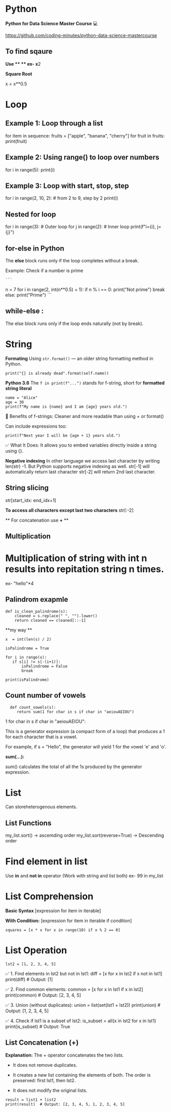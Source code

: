 # Python

**Python for Data Science Master Course** 💻

https://github.com/coding-minutes/python-data-science-mastercourse

## To find sqaure
**Use ** **
 ex- x**2

**Square Root**

 x = x**0.5


 # Loop

 ## Example 1: Loop through a list
 for item in sequence:
  fruits = ["apple", "banana", "cherry"]
for fruit in fruits:
    print(fruit)

 ## Example 2: Using range() to loop over numbers
 for i in range(5):
    print(i)
## Example 3: Loop with start, stop, step
for i in range(2, 10, 2):  # from 2 to 9, step by 2
    print(i)
## Nested for loop
for i in range(3):         # Outer loop
    for j in range(2):     # Inner loop
        print(f"i={i}, j={j}")

## for-else in Python
The **else** block runs only if the loop completes without a break.

Example: Check if a number is prime

    ```
n = 7
for i in range(2, int(n**0.5) + 1):
    if n % i == 0:
        print("Not prime")
        break
else:
    print("Prime")
    ```

## while-else :
The else block runs only if the loop ends naturally (not by break).

# String

**Formating**
Using `str.format()` — an older string formatting method in Python.
```
print("{} is already dead".format(self.name)) 
```
**Python 3.6**
The `f in print(f"...")` stands for f-string, short for **formatted string literal**

```
name = "Alice"
age = 30
print(f"My name is {name} and I am {age} years old.")

```
📌 Benefits of f-strings:
Cleaner and more readable than using + or format()

Can include expressions too:
```
print(f"Next year I will be {age + 1} years old.")
```

✅ What It Does:
It allows you to embed variables directly inside a string using {}.

**Negative indexing**
In other language we access last character by writing len(str) -1. But Python supports negative indexing as well.
str[-1] will automatically return last character
str[-2] will return 2nd last character.

## String slicing
str[start_idx: end_idx+1]

**To access all characters except last two characters**
str[:-2]

** For concatenation use **+** **

## Multiplication

# Multiplication of string with int n results into repitation string n times.
ex- "hello"*4

## Palindrom exapmle
```
def is_clean_palindrome(s):
    cleaned = s.replace(" ", "").lower()
    return cleaned == cleaned[::-1]
```

**my way **
```
x  = int(len(s) / 2)

isPalindrome = True

for i in range(x):
   if s[i] != s[-(i+1)]:
       isPalindrome = False
       break
   
print(isPalindrome)
```
## Count number of vowels
  
  ```
    def count_vowels(s):
       return sum(1 for char in s if char in "aeiouAEIOU")
  ```
1 for char in s if char in "aeiouAEIOU":

This is a generator expression (a compact form of a loop) that produces a 1 for each character that is a vowel.

For example, if s = "Hello", the generator will yield 1 for the vowel 'e' and 'o'.

**sum(...):**

sum() calculates the total of all the 1s produced by the generator expression.

# List
Can storeheterogenous elements.
## List Functions
my_list.sort() -> ascemding order
my_list.sort(reverse=True) -> Descending order

# Find element in list
Use **in** and **not in** operator (Work with string and list both)
ex- 99 in my_list

# List Comprehension

**Basic Syntax**
[expression for item in iterable]

**With Condition:**
[expression for item in iterable if condition]

```
squares = [x * x for x in range(10) if x % 2 == 0]
```

# List Operation

```lst1 = [2, 3, 4, 5]
lst2 = [1, 2, 3, 4, 5]
```

✅ 1. Find elements in lst2 but not in lst1:
diff = [x for x in lst2 if x not in lst1]
print(diff)  # Output: [1]

✅ 2. Find common elements:
common = [x for x in lst1 if x in lst2]
print(common)  # Output: [2, 3, 4, 5]

 ✅ 3. Union (without duplicates):
 union = list(set(lst1 + lst2))
print(union)  # Output: [1, 2, 3, 4, 5]

✅ 4. Check if lst1 is a subset of lst2:
is_subset = all(x in lst2 for x in lst1)
print(is_subset)  # Output: True

## List Concatenation (+)

 **Explanation:**
The + operator concatenates the two lists.

- It does not remove duplicates.

- It creates a new list containing the elements of both. The order is preserved: first lst1, then lst2.
- It does not modify the original lists.


```
result = list1 + list2
print(result)  # Output: [2, 3, 4, 5, 1, 2, 3, 4, 5]
```



 





